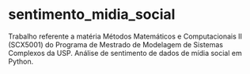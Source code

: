 # sentimento_midia_social
Trabalho referente a matéria Métodos Matemáticos e Computacionais II (SCX5001) do Programa de Mestrado de Modelagem de Sistemas Complexos da USP. Análise de sentimento de dados de mídia social em Python.
